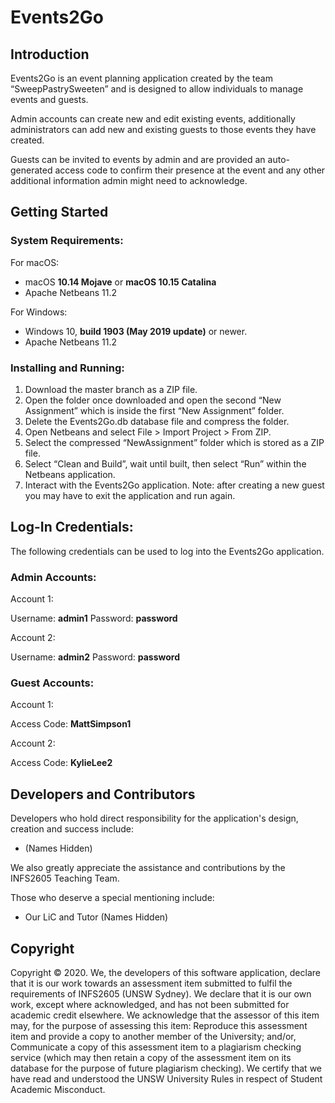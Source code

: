 # Events2Go

## Introduction

Events2Go is an event planning application created by the team “SweepPastrySweeten” and is designed to allow individuals to manage events and guests.  

Admin accounts can create new and edit existing events, additionally administrators can add new and existing guests to those events they have created. 

Guests can be invited to events by admin and are provided an auto-generated access code to confirm their presence at the event and any other additional information admin might need to acknowledge.


## Getting Started

### System Requirements: 

For macOS:
- macOS **10.14 Mojave** or **macOS 10.15 Catalina** 
- Apache Netbeans 11.2

For Windows:
- Windows 10, **build 1903 (May 2019 update)** or newer.
- Apache Netbeans 11.2

### Installing and Running:

1. Download the master branch as a ZIP file.
2. Open the folder once downloaded and open the second “New Assignment” which is inside the first “New Assignment” folder.
3. Delete the Events2Go.db database file and compress the folder.
3. Open Netbeans and select File > Import Project > From ZIP.
4. Select the compressed “NewAssignment” folder which is stored as a ZIP file.
5. Select “Clean and Build”, wait until built, then select “Run” within the Netbeans application. 
6. Interact with the Events2Go application. Note: after creating a new guest you may have to exit the application and run again. 

## Log-In Credentials:

The following credentials can be used to log into the Events2Go application.

### Admin Accounts:

Account 1:

Username: **admin1** Password: **password**

Account 2:

Username: **admin2** Password: **password**

### Guest Accounts:
Account 1:

Access Code: **MattSimpson1**

Account 2:

Access Code: **KylieLee2**

## Developers and Contributors

Developers who hold direct responsibility for the application's design, creation and success include:

- (Names Hidden)

We also greatly appreciate the assistance and contributions by the INFS2605 Teaching Team. 

Those who deserve a special mentioning include:

- Our LiC and Tutor (Names Hidden)

## Copyright 

Copyright © 2020. We, the developers of this software application, declare that it is our work towards an assessment item submitted to fulfil the requirements of INFS2605 (UNSW Sydney). We declare that it is our own work, except where acknowledged, and has not been submitted for academic credit elsewhere. We acknowledge that the assessor of this item may, for the purpose of assessing this item: Reproduce this assessment item and provide a copy to another member of the University; and/or, Communicate a copy of this assessment item to a plagiarism checking service (which may then retain a copy of the assessment item on its database for the purpose of future plagiarism checking). We certify that we have read and understood the UNSW University Rules in respect of Student Academic Misconduct.  
